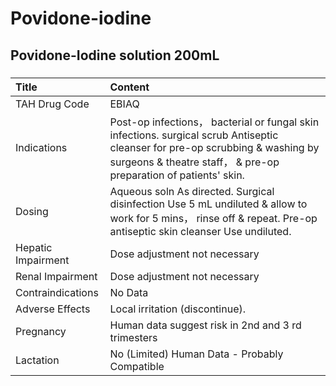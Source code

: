 # Povidone-iodine

## Povidone-Iodine solution 200mL

##### 

| Title              | Content                                                                                                                                                                                           |
|:-------------------|:--------------------------------------------------------------------------------------------------------------------------------------------------------------------------------------------------|
| TAH Drug Code      | EBIAQ                                                                                                                                                                                             |
| Indications        | Post-op infections， bacterial or fungal skin infections. surgical scrub Antiseptic cleanser for pre-op scrubbing & washing by surgeons & theatre staff， & pre-op preparation of patients' skin. |
| Dosing             | Aqueous soln As directed. Surgical disinfection Use 5 mL undiluted & allow to work for 5 mins， rinse off & repeat. Pre-op antiseptic skin cleanser Use undiluted.                                |
| Hepatic Impairment | Dose adjustment not necessary                                                                                                                                                                     |
| Renal Impairment   | Dose adjustment not necessary                                                                                                                                                                     |
| Contraindications  | No Data                                                                                                                                                                                           |
| Adverse Effects    | Local irritation (discontinue).                                                                                                                                                                   |
| Pregnancy          | Human data suggest risk in 2nd and 3 rd trimesters                                                                                                                                                |
| Lactation          | No (Limited) Human Data - Probably Compatible                                                                                                                                                     |

